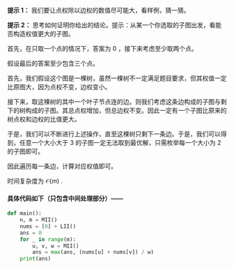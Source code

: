 **提示 1：** 我们要让点权除以边权的数值尽可能大，看样例，猜一猜。

**提示 2：** 思考如何证明你给出的结论。提示：从某一个你选取的子图出发，看能否构造权值更大的子图。

首先，在只取一个点的情况下，答案为 $0$ ，接下来考虑至少取两个点。

假设最后的答案至少包含三个点。

首先，我们假设这个图是一棵树，虽然一棵树不一定满足题目要求，但其权值一定比原图大，因为点权不变，边权变小。

接下来，取这棵树的其中一个叶子节点连的边。则我们考虑这条边构成的子图与剩下的树构成的子图。其总点权增加，但总边权不变。因此一定有一个子图比原来的树点权和边权的比值更大。

于是，我们可以不断进行上述操作，直至这棵树只剩下一条边。于是，我们可以得到，任意一个大小大于 $3$ 的子图一定无法取到最优解，只需枚举每一个大小为 $2$ 的子图即可。

因此遍历每一条边，计算对应权值即可。

时间复杂度为 $\mathcal{O}(m)$ .

#### 具体代码如下（只包含中间处理部分）——

```Python []
def main():
    n, m = MII()
    nums = [0] + LII()
    ans = 0
    for _ in range(m):
        u, v, w = MII()
        ans = max(ans, (nums[u] + nums[v]) / w)
    print(ans)
```